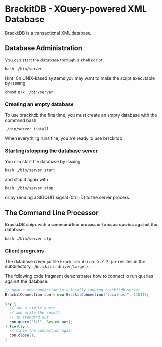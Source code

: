 # BrackitDB - XQuery-powered XML Database

BrackitDB is a transactional XML database.

## Database Administration

You can start the database through a shell script.

```
bash ./bin/server
```

Hint: On UNIX-based systems you may want to make the script executable by issuing

```
chmod u+x ./bin/server
```

### Creating an empty database

To use brackitdb the first time, you must create an empty database with the command bash

```
./bin/server install
```

When everything runs fine, you are ready to use brackitdb

### Starting/stopping the database server

You can start the database by issuing

```
bash ./bin/server start
```

and stop it again with

```
bash ./bin/server stop
```

or by sending a SIGQUIT signal (Ctrl+D) to the server process.

## The Command Line Processor

BrackitDB ships with a command line processor to issue queries against the database:

```
bash ./bin/server clp
```

### Client programs

The database driver jar file `brackitdb-driver-X.Y.Z.jar` resides in the subdirectory `./brackitdb-driver/target/`.

The following code fragment demonstrates how to connect to run queries against the database:

```Java
// open a new connection to a locally running brackitdb server
BrackitConnection con = new BrackitConnection("localhost", 11011);

try {
  // run a simple query
  // and write the result
  // to standard out
  con.query("1+1", System.out);
} finally {
  // close the connection again
  con.close();
}
```
